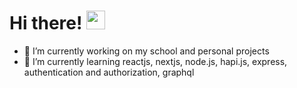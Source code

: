   <h1>Hi there! <img src="https://user-images.githubusercontent.com/42378118/110234147-e3259600-7f4e-11eb-95be-0c4047144dea.gif" width="30"></h1>

- 🔭 I’m currently working on my school and personal projects
- 🌱 I’m currently learning reactjs, nextjs, node.js, hapi.js, express, authentication and authorization, graphql
